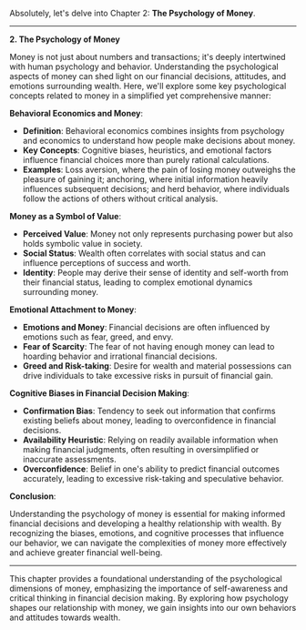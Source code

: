 Absolutely, let's delve into Chapter 2: **The Psychology of Money**.

---

**2. The Psychology of Money**

Money is not just about numbers and transactions; it's deeply intertwined with human psychology and behavior. Understanding the psychological aspects of money can shed light on our financial decisions, attitudes, and emotions surrounding wealth. Here, we'll explore some key psychological concepts related to money in a simplified yet comprehensive manner:

**Behavioral Economics and Money**:

- **Definition**: Behavioral economics combines insights from psychology and economics to understand how people make decisions about money.
- **Key Concepts**: Cognitive biases, heuristics, and emotional factors influence financial choices more than purely rational calculations.
- **Examples**: Loss aversion, where the pain of losing money outweighs the pleasure of gaining it; anchoring, where initial information heavily influences subsequent decisions; and herd behavior, where individuals follow the actions of others without critical analysis.

**Money as a Symbol of Value**:

- **Perceived Value**: Money not only represents purchasing power but also holds symbolic value in society.
- **Social Status**: Wealth often correlates with social status and can influence perceptions of success and worth.
- **Identity**: People may derive their sense of identity and self-worth from their financial status, leading to complex emotional dynamics surrounding money.

**Emotional Attachment to Money**:

- **Emotions and Money**: Financial decisions are often influenced by emotions such as fear, greed, and envy.
- **Fear of Scarcity**: The fear of not having enough money can lead to hoarding behavior and irrational financial decisions.
- **Greed and Risk-taking**: Desire for wealth and material possessions can drive individuals to take excessive risks in pursuit of financial gain.

**Cognitive Biases in Financial Decision Making**:

- **Confirmation Bias**: Tendency to seek out information that confirms existing beliefs about money, leading to overconfidence in financial decisions.
- **Availability Heuristic**: Relying on readily available information when making financial judgments, often resulting in oversimplified or inaccurate assessments.
- **Overconfidence**: Belief in one's ability to predict financial outcomes accurately, leading to excessive risk-taking and speculative behavior.

**Conclusion**:

Understanding the psychology of money is essential for making informed financial decisions and developing a healthy relationship with wealth. By recognizing the biases, emotions, and cognitive processes that influence our behavior, we can navigate the complexities of money more effectively and achieve greater financial well-being.

---

This chapter provides a foundational understanding of the psychological dimensions of money, emphasizing the importance of self-awareness and critical thinking in financial decision making. By exploring how psychology shapes our relationship with money, we gain insights into our own behaviors and attitudes towards wealth.